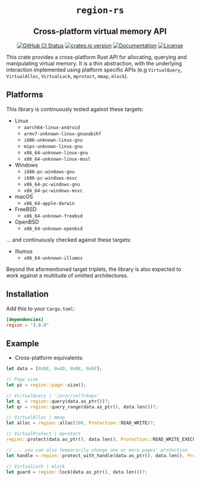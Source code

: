 <div align="center">

# `region-rs`

## Cross-platform virtual memory API

[![GitHub CI Status][github-shield]][github]
[![crates.io version][crate-shield]][crate]
[![Documentation][docs-shield]][docs]
[![License][license-shield]][license]

 </div>

This crate provides a cross-platform Rust API for allocating, querying and
manipulating virtual memory. It is a thin abstraction, with the underlying
interaction implemented using platform specific APIs (e.g `VirtualQuery`,
`VirtualAlloc`, `VirtualLock`, `mprotect`, `mmap`, `mlock`).

## Platforms

This library is continuously tested against these targets:

- Linux
  * `aarch64-linux-android`
  * `armv7-unknown-linux-gnueabihf`
  * `i686-unknown-linux-gnu`
  * `mips-unknown-linux-gnu`
  * `x86_64-unknown-linux-gnu`
  * `x86_64-unknown-linux-musl`
- Windows
  * `i686-pc-windows-gnu`
  * `i686-pc-windows-msvc`
  * `x86_64-pc-windows-gnu`
  * `x86_64-pc-windows-msvc`
- macOS
  * `x86_64-apple-darwin`
- FreeBSD
  * `x86_64-unknown-freebsd`
- OpenBSD
  * `x86_64-unknown-openbsd`

... and continuously checked against these targets:

- Illumos
  * `x86_64-unknown-illumos`

Beyond the aformentioned target triplets, the library is also expected to work
against a multitude of omitted architectures.

## Installation

Add this to your `Cargo.toml`:

```toml
[dependencies]
region = "3.0.0"
```

## Example

- Cross-platform equivalents:
```rust
let data = [0xDE, 0xAD, 0xBE, 0xEF];

// Page size
let pz = region::page::size();

// VirtualQuery | '/proc/self/maps'
let q  = region::query(data.as_ptr())?;
let qr = region::query_range(data.as_ptr(), data.len())?;

// VirtualAlloc | mmap
let alloc = region::alloc(100, Protection::READ_WRITE)?;

// VirtualProtect | mprotect
region::protect(data.as_ptr(), data.len(), Protection::READ_WRITE_EXECUTE)?;

// ... you can also temporarily change one or more pages' protection
let handle = region::protect_with_handle(data.as_ptr(), data.len(), Protection::READ_WRITE_EXECUTE)?;

// VirtualLock | mlock
let guard = region::lock(data.as_ptr(), data.len())?;
```

<!-- Links -->
[github-shield]: https://img.shields.io/github/workflow/status/darfink/region-rs/CI/master?label=actions&logo=github&style=for-the-badge
[github]: https://github.com/darfink/region-rs/actions/workflows/ci.yml?query=branch%3Amaster
[crate-shield]: https://img.shields.io/crates/v/region.svg?style=for-the-badge
[crate]: https://crates.io/crates/region
[docs-shield]: https://img.shields.io/badge/docs-crates-green.svg?style=for-the-badge
[docs]: https://docs.rs/region/
[license-shield]: https://img.shields.io/crates/l/region.svg?style=for-the-badge
[license]: https://github.com/darfink/region-rs